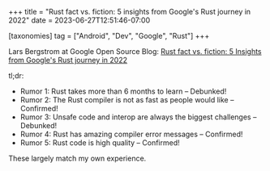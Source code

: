 +++
title = "Rust fact vs. fiction: 5 insights from Google's Rust journey in 2022"
date = 2023-06-27T12:51:46-07:00

[taxonomies]
tag = ["Android", "Dev", "Google", "Rust"]
+++

Lars Bergstrom at Google Open Source Blog: [Rust fact vs. fiction: 5 Insights from Google's Rust journey in 2022](https://opensource.googleblog.com/2023/06/rust-fact-vs-fiction-5-insights-from-googles-rust-journey-2022.html)

<!-- more -->

tl;dr:

* Rumor 1: Rust takes more than 6 months to learn – Debunked!
* Rumor 2: The Rust compiler is not as fast as people would like – Confirmed!
* Rumor 3: Unsafe code and interop are always the biggest challenges – Debunked!
* Rumor 4: Rust has amazing compiler error messages – Confirmed!
* Rumor 5: Rust code is high quality – Confirmed!

These largely match my own experience.
